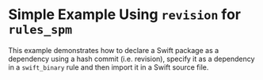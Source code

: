 # Simple Example Using `revision` for `rules_spm`

This example demonstrates how to declare a Swift package as a dependency using a hash commit (i.e.
revision), specify it as a dependency in a `swift_binary` rule and then import it in a Swift source
file.
